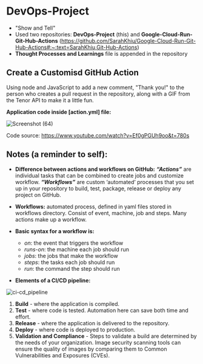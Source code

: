 # DevOps-Project

-	"Show and Tell"
-	Used two repositories: **DevOps-Project** (this) and **Google-Cloud-Run-Git-Hub-Actions** (https://github.com/SarahKhiu/Google-Cloud-Run-Git-Hub-Actions#:~:text=SarahKhiu,Git-Hub-Actions)
- **Thought Processes and Learnings** file is appended in the repository

## Create a Customisd GitHub Action
Using node and JavaScript to add a new comment, "Thank you!" to the person who creates a pull request in the repository, along with a GIF from the Tenor API to make it a little fun.

**Application code inside [action.yml] file:**

![Screenshot (64)](https://user-images.githubusercontent.com/89820671/136189422-31f43e13-f11f-426a-a883-c67f2c3931e8.png)

Code source: https://www.youtube.com/watch?v=Ef0gPGUh9oo&t=780s
## Notes (a reminder to self):
- **Difference between actions and workflows on GitHub:**
***“Actions”*** are individual tasks that can be combined to create jobs and customize workflow. ***“Workflows”*** are custom ‘automated’ processes that you set up in your repository to build, test, package, release or deploy any project on GitHub.
- **Workflows:** automated process, defined in yaml files stored in workflows directory. Consist of event, machine, job and steps. Many actions make up a workflow.
- **Basic syntax for a workflow is:**
   - *on*: the event that triggers the workflow
   - *runs-on*: the machine each job should run
   - *jobs*: the jobs that make the workflow
   - *steps*: the tasks each job should run
   - *run*: the command the step should run
   
- **Elements of a CI/CD pipeline:**

![ci-cd_pipeline](https://user-images.githubusercontent.com/89820671/136138509-d0f453b7-b538-4371-bdd5-7cd5882f5550.png)

1. **Build** - where the application is compiled.
2. **Test** - where code is tested. Automation here can save both time and effort.
3. **Release** - where the application is delivered to the repository.
4. **Deploy** - where code is deployed to production.
5. **Validation and Compliance** - Steps to validate a build are determined by the needs of your organization. Image security scanning tools can ensure the quality of images by comparing them to Common Vulnerabilities and Exposures (CVEs).

